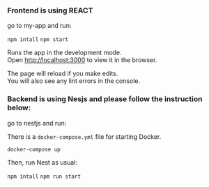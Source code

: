 ### Frontend is using REACT
go to my-app and run:

`npm intall`
`npm start`

Runs the app in the development mode.\
Open [http://localhost:3000](http://localhost:3000) to view it in the browser.

The page will reload if you make edits.\
You will also see any lint errors in the console.

### Backend is using Nesjs and please follow the instruction below:
go to nestjs and run:

There is a `docker-compose.yml` file for starting Docker.

`docker-compose up`

Then, run Nest as usual:

`npm intall`
`npm run start`

